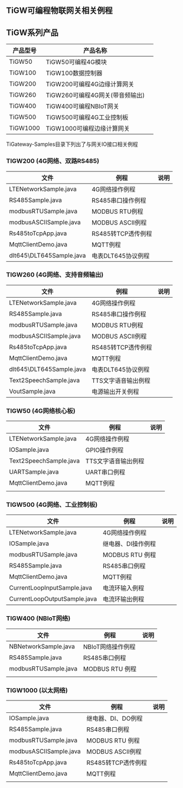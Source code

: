 ## TiGW可编程物联网关相关例程



## TiGW系列产品

| 产品型号 | 产品名称                        |      |
| -------- | ------------------------------- | ---- |
| TiGW50   | TiGW50可编程4G模块              |      |
| TiGW100  | TiGW100数据控制器               |      |
| TiGW200  | TiGW200可编程4G边缘计算网关     |      |
| TiGW260  | TiGW260可编程4G网关(带音频输出) |      |
| TiGW400  | TiGW400可编程NBIoT网关          |      |
| TiGW500  | TiGW500可编程4G工业控制板       |      |
| TiGW1000 | TiGW1000可编程边缘计算网关      |      |



TiGateway-Samples目录下列出了与网关IO接口相关例程

### TIGW200 (4G网络、双路RS485)

| 文件                     | 例程               | 说明 |
| ------------------------ | ------------------ | ---- |
| LTENetworkSample.java    | 4G网络操作例程     |      |
| RS485Sample.java         | RS485串口操作例程  |      |
| modbusRTUSample.java     | MODBUS RTU例程     |      |
| modbusASCIISample.java   | MODBUS ASCII例程   |      |
| Rs485toTcpApp.java       | RS485转TCP透传例程 |      |
| MqttClientDemo.java      | MQTT例程           |      |
| dlt645\DLT645Sample.java | 电表DLT645协议例程 |      |



### TIGW260 (4G网络、支持音频输出)

| 文件                     | 例程                | 说明 |
| ------------------------ | ------------------- | ---- |
| LTENetworkSample.java    | 4G网络操作例程      |      |
| RS485Sample.java         | RS485串口操作例程   |      |
| modbusRTUSample.java     | MODBUS RTU例程      |      |
| modbusASCIISample.java   | MODBUS ASCII例程    |      |
| Rs485toTcpApp.java       | RS485转TCP透传例程  |      |
| MqttClientDemo.java      | MQTT例程            |      |
| dlt645\DLT645Sample.java | 电表DLT645协议例程  |      |
| Text2SpeechSample.java   | TTS文字语音输出例程 |      |
| VoutSample.java          | 电源输出开关例程    |      |



### TIGW50 (4G网络核心板)

| 文件                   | 例程                | 说明 |
| ---------------------- | ------------------- | ---- |
| LTENetworkSample.java  | 4G网络操作例程      |      |
| IOSample.java          | GPIO操作例程        |      |
| Text2SpeechSample.java | TTS文字语音输出例程 |      |
| UARTSample.java        | UART串口例程        |      |
| MqttClientDemo.java    | MQTT例程            |      |
|                        |                     |      |



### TIGW500 (4G网络、工业控制板)

| 文件                         | 例程               | 说明 |
| ---------------------------- | ------------------ | ---- |
| LTENetworkSample.java        | 4G网络操作例程     |      |
| IOSample.java                | 继电器、DI操作例程 |      |
| modbusRTUSample.java         | MODBUS RTU 例程    |      |
| RS485Sample.java             | RS485串口例程      |      |
| MqttClientDemo.java          | MQTT例程           |      |
| CurrentLoopInputSample.java  | 电流环输入例程     |      |
| CurrentLoopOutputSample.java | 电流环输出例程     |      |



### TIGW400 (NBIoT网络)

| 文件                 | 例程              | 说明 |
| -------------------- | ----------------- | ---- |
| NBNetworkSample.java | NBIoT网络操作例程 |      |
| RS485Sample.java     | RS485串口例程     |      |
| modbusRTUSample.java | MODBUS RTU 例程   |      |
|                      |                   |      |

### TIGW1000 (以太网络)

| 文件                   | 例程               | 说明 |
| ---------------------- | ------------------ | ---- |
| IOSample.java          | 继电器、DI、DO例程 |      |
| RS485Sample.java       | RS485串口例程      |      |
| modbusRTUSample.java   | MODBUS RTU 例程    |      |
| modbusASCIISample.java | MODBUS ASCII例程   |      |
| Rs485toTcpApp.java     | RS485转TCP透传例程 |      |
| MqttClientDemo.java    | MQTT例程           |      |
|                        |                    |      |

